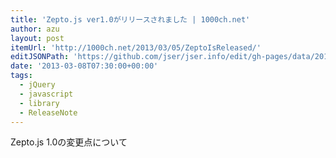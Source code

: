 ```yaml
---
title: 'Zepto.js ver1.0がリリースされました | 1000ch.net'
author: azu
layout: post
itemUrl: 'http://1000ch.net/2013/03/05/ZeptoIsReleased/'
editJSONPath: 'https://github.com/jser/jser.info/edit/gh-pages/data/2013/03/index.json'
date: '2013-03-08T07:30:00+00:00'
tags:
  - jQuery
  - javascript
  - library
  - ReleaseNote
---
```

Zepto.js 1.0の変更点について
